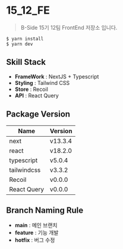 # 15_12_FE

> B-Side 15기 12팀 FrontEnd 저장소 입니다.

`$ yarn install`
<br>
`$ yarn dev`

## Skill Stack

- **FrameWork** : NextJS + Typescript
- **Styling** : Tailwind CSS
- **Store** : Recoil
- **API** : React Query
<!-- Test : Jest-->

## Package Version

| Name        | Version |
| ----------- | ------- |
| next        | v13.3.4 |
| react       | v18.2.0 |
| typescript  | v5.0.4  |
| tailwindcss | v3.3.2  |
| Recoil      | v0.0.0  |
| React Query | v0.0.0  |

## Branch Naming Rule

- **main** : 메인 브랜치
- **feature** : 기능 개발
- **hotfix** : 버그 수정
  <!-- **develop** -->

<!-- ## Commit Message -->
